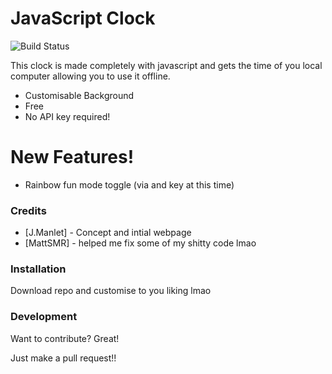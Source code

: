 # JavaScript Clock

![Build Status](https://travis-ci.org/joemccann/dillinger.svg?branch=master)

This clock is made completely with javascript and gets the time of you local computer allowing you to use it offline.

  - Customisable Background
  - Free
  - No API key required!

# New Features!

  - Rainbow fun mode toggle (via and key at this time)

### Credits

* [J.Manlet] - Concept and intial webpage
* [MattSMR] - helped me fix some of my shitty code lmao

### Installation

Download repo and customise to you liking lmao


### Development

Want to contribute? Great!

Just make a pull request!!
